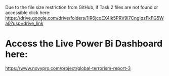 Due to the file size restriction from GitHub, if Task 2 files are not found or accessible click here: https://drive.google.com/drive/folders/1lR6jcoEX4lk5PRV9l7CngIqzFkFG5Wa0?usp=drive_link

# Access the Live Power Bi Dashboard here: 
https://www.novypro.com/project/global-terrorism-report-3
